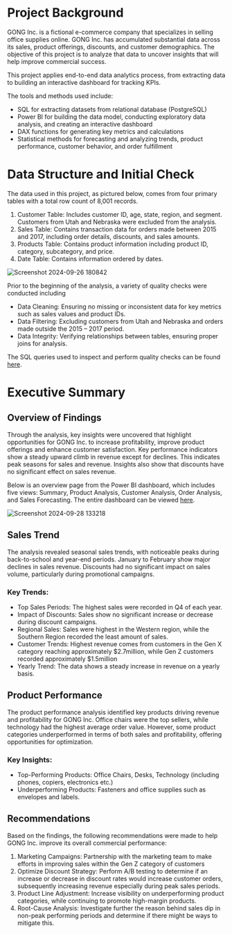 # Project Background

GONG Inc. is a fictional e-commerce company that specializes in selling office supplies online. GONG Inc. has accumulated substantial data across its sales, product offerings, discounts, and customer demographics. The objective of this project is to analyze that data to uncover insights that will help improve commercial success.

This project applies end-to-end data analytics process, from extracting data to building an interactive dashboard for tracking KPIs.

The tools and methods used include:

-	SQL for extracting datasets from relational database (PostgreSQL)
-	Power BI for building the data model, conducting exploratory data analysis, and creating an interactive dashboard
-	DAX functions for generating key metrics and calculations
-	Statistical methods for forecasting and analyzing trends, product performance, customer behavior, and order fulfillment

# Data Structure and Initial Check

The data used in this project, as pictured below, comes from four primary tables with a total row count of 8,001 records.

1.	Customer Table: Includes customer ID, age, state, region, and segment. Customers from Utah and Nebraska were excluded from the analysis.
2.	Sales Table: Contains transaction data for orders made between 2015 and 2017, including order details, discounts, and sales amounts.
3.	Products Table: Contains product information including product ID, category, subcategory, and price.
4.	Date Table: Contains information ordered by dates.

![Screenshot 2024-09-26 180842](https://github.com/user-attachments/assets/962ab7e8-6239-4a4c-9d12-eb51b1da6201)

Prior to the beginning of the analysis, a variety of quality checks were conducted including
- Data Cleaning: Ensuring no missing or inconsistent data for key metrics such as sales values and product IDs.
-	Data Filtering: Excluding customers from Utah and Nebraska and orders made outside the 2015 – 2017 period.
-	Data Integrity: Verifying relationships between tables, ensuring proper joins for analysis.

The SQL queries used to inspect and perform quality checks can be found [here](https://drive.google.com/file/d/1hQtSNpb3aFOoCCapTECQPRIj2y9dg4MF/view?usp=sharing).

# Executive Summary

## Overview of Findings

Through the analysis, key insights were uncovered that highlight opportunities for GONG Inc. to increase profitability, improve product offerings and enhance customer satisfaction. Key performance indicators show a steady upward climb in revenue except for declines. This indicates peak seasons for sales and revenue. Insights also show that discounts have no significant effect on sales revenue.

Below is an overview page from the Power BI dashboard, which includes five views: Summary, Product Analysis, Customer Analysis, Order Analysis, and Sales Forecasting. The entire dashboard can be viewed [here](https://drive.google.com/file/d/1mCR53WXQ4MmXNyKUsoQI2xXOKsElrYkC/view?usp=sharing).

![Screenshot 2024-09-28 133218](https://github.com/user-attachments/assets/3c020b69-9cec-4650-917a-305978761734)

## Sales Trend


The analysis revealed seasonal sales trends, with noticeable peaks during back-to-school and year-end periods. January to February show major declines in sales revenue. Discounts had no significant impact on sales volume, particularly during promotional campaigns.

### Key Trends:

-	Top Sales Periods: The highest sales were recorded in Q4 of each year.
-	Impact of Discounts: Sales show no significant increase or decrease during discount campaigns.
-	Regional Sales: Sales were highest in the Western region, while the Southern Region recorded the least amount of sales.
-	Customer Trends: Highest revenue comes from customers in the Gen X category reaching approximately $2.7million, while Gen Z customers recorded approximately $1.5million
-	Yearly Trend: The data shows a steady increase in revenue on a yearly basis.

## Product Performance

The product performance analysis identified key products driving revenue and profitability for GONG Inc. Office chairs were the top sellers, while technology had the highest average order value. However, some product categories underperformed in terms of both sales and profitability, offering opportunities for optimization.

### Key Insights:

-	Top-Performing Products: Office Chairs, Desks, Technology (including phones, copiers, electronics etc.)
-	Underperforming Products: Fasteners and office supplies such as envelopes and labels.

## Recommendations

Based on the findings, the following recommendations were made to help GONG Inc. improve its overall commercial performance:

1.	Marketing Campaigns: Partnership with the marketing team to make efforts in improving sales within the Gen Z category of customers
2.	Optimize Discount Strategy: Perform A/B testing to determine if an increase or decrease in discount rates would increase customer orders, subsequently increasing revenue especially during peak sales periods.
3.	Product Line Adjustment: Increase visibility on underperforming product categories, while continuing to promote high-margin products.
4.	Root-Cause Analysis: Investigate further the reason behind sales dip in non-peak performing periods and determine if there might be ways to mitigate this.
